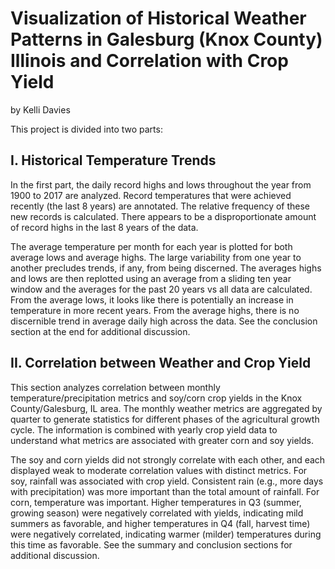 # Visualization of Historical Weather Patterns in Galesburg (Knox County) Illinois and Correlation with Crop Yield
by Kelli Davies

This project is divided into two parts:

## I. Historical Temperature Trends
In the first part, the daily record highs and lows throughout the year from 1900 to 2017 are analyzed. Record temperatures that were achieved recently (the last 8 years) are annotated. The relative frequency of these new records is calculated. There appears to be a disproportionate amount of record highs in the last 8 years of the data.

The average temperature per month for each year is plotted for both average lows and average highs. The large variability from one year to another precludes trends, if any, from being discerned. The averages highs and lows are then replotted using an average from a sliding ten year window and the averages for the past 20 years vs all data are calculated. From the average lows, it looks like there is potentially an increase in temperature in more recent years. From the average highs, there is no discernible trend in average daily high across the data. See the conclusion section at the end for additional discussion.

## II. Correlation between Weather and Crop Yield 
This section analyzes correlation between monthly temperature/precipitation metrics and soy/corn crop yields in the Knox County/Galesburg, IL area. The monthly weather metrics are aggregated by quarter to generate statistics for different phases of the agricultural growth cycle. The information is combined with yearly crop yield data to understand what metrics are associated with greater corn and soy yields.

The soy and corn yields did not strongly correlate with each other, and each displayed weak to moderate correlation values with distinct metrics. For soy, rainfall was associated with crop yield. Consistent rain (e.g., more days with precipitation) was more important than the total amount of rainfall. For corn, temperature was important. Higher temperatures in Q3 (summer, growing season) were negatively correlated with yields, indicating mild summers as favorable, and higher temperatures in Q4 (fall, harvest time) were negatively correlated, indicating warmer (milder) temperatures during this time as favorable. See the summary and conclusion sections for additional discussion.
